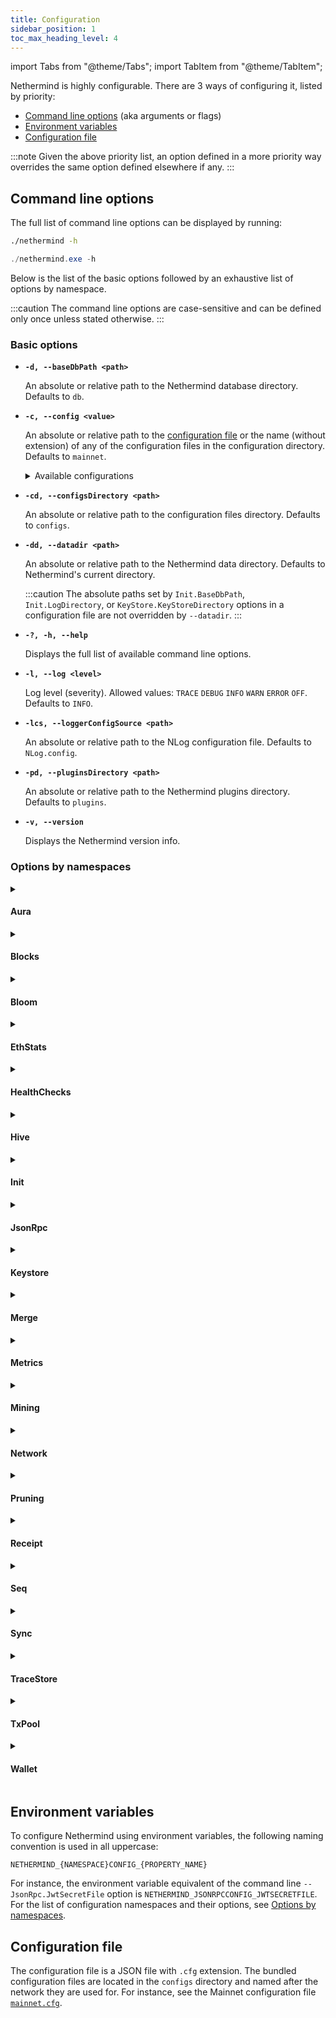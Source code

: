 ```yaml
---
title: Configuration
sidebar_position: 1
toc_max_heading_level: 4
---
```


import Tabs from "@theme/Tabs";
import TabItem from "@theme/TabItem";

Nethermind is highly configurable. There are 3 ways of configuring it, listed by priority:

- [Command line options](#command-line-options) (aka arguments or flags)
- [Environment variables](#environment-variables)
- [Configuration file](#configuration-file)

:::note
Given the above priority list, an option defined in a more priority way overrides the same option defined elsewhere if any.
:::

## Command line options

The full list of command line options can be displayed by running:

<Tabs groupId="os">
<TabItem value="linux-macos" label="Linux / macOS">

```bash
./nethermind -h
```

</TabItem>
<TabItem value="windows" label="Windows">

```powershell
./nethermind.exe -h
```

</TabItem>
</Tabs>

Below is the list of the basic options followed by an exhaustive list of options by namespace.

:::caution
The command line options are case-sensitive and can be defined only once unless stated otherwise.
:::

### Basic options

- **`-d, --baseDbPath <path>`**

  An absolute or relative path to the Nethermind database directory. Defaults to `db`.

- **`-c, --config <value>`**

  An absolute or relative path to the [configuration file](#configuration-file) or the name (without extension) of any of the  configuration files in the configuration directory. Defaults to `mainnet`.

  <details>
  <summary>Available configurations</summary>
  <p>

  Nethermind provides the following pre-built configurations named as the networks they are for. Their respective versions for archive nodes are suffixed `_archive`.

  - `chiado` `chiado_archive`
  - `energyweb` `energyweb_archive`
  - `exosama` `exosama_archive`
  - `goerli` `goerli_archive`
  - `gnosis` `gnosis_archive`
  - `mainnet` `mainnet_archive`
  - `sepolia` `sepolia_archive`
  - `volta` `volta_archive`

  </p>
  </details>

- **`-cd, --configsDirectory <path>`**

  An absolute or relative path to the configuration files directory. Defaults to `configs`.

- **`-dd, --datadir <path>`**

  An absolute or relative path to the Nethermind data directory. Defaults to Nethermind's current directory.

  :::caution
  The absolute paths set by `Init.BaseDbPath`, `Init.LogDirectory`, or `KeyStore.KeyStoreDirectory` options in a configuration file are not overridden by `--datadir`.
  :::

- **`-?, -h, --help`**

  Displays the full list of available command line options.

- **`-l, --log <level>`**

  Log level (severity). Allowed values: `TRACE` `DEBUG` `INFO` `WARN` `ERROR` `OFF`. Defaults to `INFO`.

- **`-lcs, --loggerConfigSource <path>`**

  An absolute or relative path to the NLog configuration file. Defaults to `NLog.config`.

- **`-pd, --pluginsDirectory <path>`**

  An absolute or relative path to the Nethermind plugins directory. Defaults to `plugins`.

- **`-v, --version`**

  Displays the Nethermind version info.

### Options by namespaces

<!--[start autogen]-->

<details>
<summary className="nd-details-heading">

#### Aura

</summary>
<p>

- **`--Aura.AllowAuRaPrivateChains <value>`** `NETHERMIND_AURACONFIG_ALLOWAURAPRIVATECHAINS`

  Whether to allow private Aura-based chains only. Allowed values: `true` `false`. Defaults to `false`.

- **`--Aura.ForceSealing <value>`** `NETHERMIND_AURACONFIG_FORCESEALING`

  Whether to seal empty blocks if mining. Allowed values: `true` `false`. Defaults to `true`.

- **`--Aura.Minimum2MlnGasPerBlockWhenUsingBlockGasLimitContract <value>`** `NETHERMIND_AURACONFIG_MINIMUM2MLNGASPERBLOCKWHENUSINGBLOCKGASLIMITCONTRACT`

  Whether to use 2M gas if the contract returns less than that when using BlockGasLimitContractTransitions. Allowed values: `true` `false`. Defaults to `false`.

- **`--Aura.TxPriorityConfigFilePath <value>`** `NETHERMIND_AURACONFIG_TXPRIORITYCONFIGFILEPATH`

  An absolute or relative path to the transaction priority rules file to use when selecting transactions from the transaction pool.

- **`--Aura.TxPriorityContractAddress <value>`** `NETHERMIND_AURACONFIG_TXPRIORITYCONTRACTADDRESS`

  The address of the transaction priority contract to use when selecting transactions from the transaction pool.

</p>
</details>

<details>
<summary className="nd-details-heading">

#### Blocks

</summary>
<p>

- **`--Blocks.ExtraData <value>`** `NETHERMIND_BLOCKSCONFIG_EXTRADATA`

  Block header extra data up to 32 bytes length. Defaults to `Nethermind`.

- **`--Blocks.MinGasPrice <value>`** `NETHERMIND_BLOCKSCONFIG_MINGASPRICE`

  Minimum gas premium (price if before the London hard-fork) for transactions accepted by the block producer.
  Defaults to `1`.

- **`--Blocks.RandomizedBlocks <value>`** `NETHERMIND_BLOCKSCONFIG_RANDOMIZEDBLOCKS`

  Whether to change the difficulty of the block randomly within the constraints. Used in NethDev only.
  Defaults to `false`.

- **`--Blocks.TargetBlockGasLimit <value>`** `NETHERMIND_BLOCKSCONFIG_TARGETBLOCKGASLIMIT`

  The block gas limit that the block producer should try to reach in the fastest possible way based on the protocol rules. If not specified, then the miner should follow other miners.
  
</p>
</details>

<details>
<summary className="nd-details-heading">

#### Bloom

</summary>
<p>

- **`--Bloom.Index <value>`** `NETHERMIND_BLOOMCONFIG_INDEX`

  Whether to use the Bloom index. The Bloom index speeds up the RPC log searches. Defaults to `true`.

- **`--Bloom.IndexLevelBucketSizes <value>`** `NETHERMIND_BLOOMCONFIG_INDEXLEVELBUCKETSIZES`

  An array of multipliers for index levels. Can be tweaked per chain to boost performance. Defaults to `[4,8,8]`.

- **`--Bloom.Migration <value>`** `NETHERMIND_BLOOMCONFIG_MIGRATION`

  Whether to migrate the previously downloaded blocks to Bloom index.
  Defaults to `false`.

- **`--Bloom.MigrationStatistics <value>`** `NETHERMIND_BLOOMCONFIG_MIGRATIONSTATISTICS`

  Whether the migration statistics should be calculated and output. Defaults to `false`.
  
</p>
</details>

<details>
<summary className="nd-details-heading">

#### EthStats

</summary>
<p>

- **`--EthStats.Contact <value>`** `NETHERMIND_ETHSTATSCONFIG_CONTACT`

  The node owner contact details displayed on Ethstats. Defaults to `hello@nethermind.io`.

- **`--EthStats.Enabled <value>`** `NETHERMIND_ETHSTATSCONFIG_ENABLED`

  Whether to use Ethstats publishing. Allowed values: `true` `false`. Defaults to `false`.

- **`--EthStats.Name <value>`** `NETHERMIND_ETHSTATSCONFIG_NAME`

  The node name displayed on Ethstats. Defaults to `Nethermind`.

- **`--EthStats.Secret <value>`** `NETHERMIND_ETHSTATSCONFIG_SECRET`

  The Ethstats secret. Defaults to `secret`.

- **`--EthStats.Server <value>`** `NETHERMIND_ETHSTATSCONFIG_SERVER`

  The Ethstats server URL. Defaults to `ws://localhost:3000/api`.
  
</p>
</details>

<details>
<summary className="nd-details-heading">

#### HealthChecks

</summary>
<p>

- **`--HealthChecks.Enabled <value>`** `NETHERMIND_HEALTHCHECKSCONFIG_ENABLED`

  Whether to enable the health check. Defaults to `false`.

- **`--HealthChecks.LowStorageCheckAwaitOnStartup <value>`** `NETHERMIND_HEALTHCHECKSCONFIG_LOWSTORAGECHECKAWAITONSTARTUP`

  Whether to check for low disk space on startup and suspend until enough space is available. Defaults to `false`.

- **`--HealthChecks.LowStorageSpaceShutdownThreshold <value>`** `NETHERMIND_HEALTHCHECKSCONFIG_LOWSTORAGESPACESHUTDOWNTHRESHOLD`

  The percentage of available disk space below which Nethermind shuts down. `0` to disable. Defaults to `1`.

- **`--HealthChecks.LowStorageSpaceWarningThreshold <value>`** `NETHERMIND_HEALTHCHECKSCONFIG_LOWSTORAGESPACEWARNINGTHRESHOLD`

  The percentage of available disk space below which a warning is displayed. `0` to disable. Defaults to `5`.

- **`--HealthChecks.MaxIntervalClRequestTime <value>`** `NETHERMIND_HEALTHCHECKSCONFIG_MAXINTERVALCLREQUESTTIME`

  The max request interval, in seconds, in which the consensus client is assumed healthy. Defaults to `300`.

- **`--HealthChecks.MaxIntervalWithoutProcessedBlock <value>`** `NETHERMIND_HEALTHCHECKSCONFIG_MAXINTERVALWITHOUTPROCESSEDBLOCK`

  The max interval, in seconds, in which the block processing is assumed healthy.

- **`--HealthChecks.MaxIntervalWithoutProducedBlock <value>`** `NETHERMIND_HEALTHCHECKSCONFIG_MAXINTERVALWITHOUTPRODUCEDBLOCK`

  The max interval, in seconds, in which the block production is assumed healthy.

- **`--HealthChecks.PollingInterval <value>`** `NETHERMIND_HEALTHCHECKSCONFIG_POLLINGINTERVAL`

  The health check updates polling interval, in seconds. Defaults to `5`.

- **`--HealthChecks.Slug <value>`** `NETHERMIND_HEALTHCHECKSCONFIG_SLUG`

  The URL slug the health checks service is exposed at. Defaults to `/health`.

- **`--HealthChecks.UIEnabled <value>`** `NETHERMIND_HEALTHCHECKSCONFIG_UIENABLED`

  Whether to enable the health checks UI. Defaults to `false`.

- **`--HealthChecks.WebhooksEnabled <value>`** `NETHERMIND_HEALTHCHECKSCONFIG_WEBHOOKSENABLED`

  Whether to enable web hooks. Defaults to `false`.

- **`--HealthChecks.WebhooksPayload <value>`** `NETHERMIND_HEALTHCHECKSCONFIG_WEBHOOKSPAYLOAD`

  An escaped JSON paylod to be sent to the web hook on failure.
  
  Defaults to:

  ```json
  {
    "attachments": [
      {
        "color": "#FFCC00",
        "pretext": "Health Check Status :warning:",
        "fields": [
          {
            "title": "Details",
            "value": "More details available at /healthchecks-ui",
            "short": false
          },
          {
            "title": "Description",
            "value": "[[DESCRIPTIONS]]",
            "short": false
          }
        ]
      }
    ]
  }
  ```

- **`--HealthChecks.WebhooksRestorePayload <value>`** `NETHERMIND_HEALTHCHECKSCONFIG_WEBHOOKSRESTOREPAYLOAD`

  An escaped JSON paylod to be sent to the web hook on recovery.

  Defaults to:

  ```json
  {
    "attachments": [
      {
        "color": "#36a64f",
        "pretext": "Health Check Status :+1:",
        "fields": [
          {
            "title": "Details",
            "value": "More details available at /healthchecks-ui",
            "short": false
          },
          {
            "title": "description",
            "value": "The HealthCheck [[LIVENESS]] is recovered. All is up and running",
            "short": false
          }
        ]
      }
    ]
  }
  ```

- **`--HealthChecks.WebhooksUri <value>`** `NETHERMIND_HEALTHCHECKSCONFIG_WEBHOOKSURI`

  The web hook URL.
  
</p>
</details>

<details>
<summary className="nd-details-heading">

#### Hive

</summary>
<p>

- **`--Hive.BlocksDir <value>`** `NETHERMIND_HIVECONFIG_BLOCKSDIR`

  An absolute or relative path to the directory with additional blocks. Defaults to `/blocks`.

- **`--Hive.BlocksDir <value>`** `NETHERMIND_HIVECONFIG_CHAINFILE`

  An absolute or relative path to the test chain spec file. Defaults to `/chain.rlp`.

- **`--Hive.Enabled <value>`** `NETHERMIND_HIVECONFIG_ENABLED`

  Whether to enable Hive for debugging. Defaults to `false`.

- **`--Hive.GenesisFilePath <value>`** `NETHERMIND_HIVECONFIG_GENESISFILEPATH`

  An absolute or relative path to the genesis block file. Defaults to `/genesis.json`.

- **`--Hive.KeysDir <value>`** `NETHERMIND_HIVECONFIG_KEYSDIR`

  An absolute or relative path to the keystore directory. Defaults to `/keys`.

</p>
</details>

<details>
<summary className="nd-details-heading">

#### Init

</summary>
<p>

 - **`--Init.AutoDump <value>`** `NETHERMIND_INITCONFIG_AUTODUMP`

  Auto-dump on bad blocks for diagnostics. Allowed values: `None` `Receipts` `Parity` `Geth` `All`.
  Defaults to `Receipts`.

- **`--Init.BaseDbPath <value>`** `NETHERMIND_INITCONFIG_BASEDBPATH`

  An absolute or relative path for all Nethermind databases.
  Defaults to `db`.

- **`--Init.ChainSpecPath <value>`** `NETHERMIND_INITCONFIG_CHAINSPECPATH`

  An absolute or relative path to the chain spec file.
  Defaults to `chainspec/foundation.json`.

- **`--Init.DiagnosticMode <value>`** `NETHERMIND_INITCONFIG_DIAGNOSTICMODE`

  Diagnostic mode. Defaults to `None`.

  Allowed values:

    - `None`
    - `MemDb`: Use an in-memory database
    - `ReadOnlyDb`: Use a read-only database
    - `RpcDb`: Use a remote database
    - `VerifyRewards`: Scan rewards for blocks and genesis
    - `VerifySupply`: Scan and sum supply for all accounts
    - `VerifyTrie`: Verify whether the full state is stored

- **`--Init.DiscoveryEnabled <value>`** `NETHERMIND_INITCONFIG_DISCOVERYENABLED`

  If `false`, Nethermind doesn't look for other nodes beyond the bootnodes specified.
  Defaults to `true`.

- **`--Init.EnableUnsecuredDevWallet <value>`** `NETHERMIND_INITCONFIG_ENABLEUNSECUREDDEVWALLET`

  If `true`, enables the in-app wallet/keystore. Defaults to `false`.

- **`--Init.GenesisHash <value>`** `NETHERMIND_INITCONFIG_GENESISHASH`

  The hash of the genesis block. If not specified, the genesis block validity is not checked which is useful in the case of ad hoc test/private networks.

- **`--Init.HiveChainSpecPath <value>`** `NETHERMIND_INITCONFIG_HIVECHAINSPECPATH`

  An absolute or relative path to the chain spec file for Hive tests.
  Defaults to `chainspec/test.json`.

- **`--Init.IsMining <value>`** `NETHERMIND_INITCONFIG_ISMINING`

  If `true`, Nethermind seals/mines new blocks. Defaults to `false`.

- **`--Init.KeepDevWalletInMemory <value>`** `NETHERMIND_INITCONFIG_KEEPDEVWALLETINMEMORY`

  If `true`, any account created is valid for the current session only and deleted on Nethermind shutdown.
  Defaults to `false`.

- **`--Init.KzgSetupPath <value>`** `NETHERMIND_INITCONFIG_KZGSETUPPATH`

  An absolute or relative path to KZG trusted setup file.

- **`--Init.LogDirectory <value>`** `NETHERMIND_INITCONFIG_LOGDIRECTORY`

  An absolute or relative path to Nethermind logs directory. Defaults to `logs`.

- **`--Init.LogFileName <value>`** `NETHERMIND_INITCONFIG_LOGFILENAME`

  Name of the log file. Defaults to `log.txt`.

- **`--Init.LogRules <value>`** `NETHERMIND_INITCONFIG_LOGRULES`

  The logs format as `LogPath:LogLevel;*`.

- **`--Init.MemoryHint <value>`** `NETHERMIND_INITCONFIG_MEMORYHINT`

  A hint on the max memory limit, in bytes, to configure the database and networking memory allocations.

- **`--Init.PeerManagerEnabled <value>`** `NETHERMIND_INITCONFIG_PEERMANAGERENABLED`

  If `false`, Nethermind doesn't download/process new blocks. Defaults to `true`.

- **`--Init.RpcDbUrl <value>`** `NETHERMIND_INITCONFIG_RPCDBURL`

  The URL of the remote node used as a database source when `--Init.DiagnosticMode` is set to `RpcDb`.

- **`--Init.StaticNodesPath <value>`** `NETHERMIND_INITCONFIG_STATICNODESPATH`

  An absolute or relative path to the static nodes file. Defaults to `Data/static-nodes.json`.

- **`--Init.WebSocketsEnabled <value>`** `NETHERMIND_INITCONFIG_WEBSOCKETSENABLED`

  Whether to enable WebSocket service for the defaut JSON-RPC port on startup. Defaults to `true`.

</p>
</details>

<details>
<summary className="nd-details-heading">

#### JsonRpc

</summary>
<p>

- **`--JsonRpc.AdditionalRpcUrls <value>`** `NETHERMIND_JSONRPCCONFIG_ADDITIONALRPCURLS`

  An array of additional RPC URLs to listen at with protocol and JSON-RPC module list.
  For instance, `[http://localhost:8546|http;ws|eth;web3]`.

- **`--JsonRpc.BufferResponses <value>`** `NETHERMIND_JSONRPCCONFIG_BUFFERRESPONSES`

  Buffer responses before sending them. This allows using of `Content-Length` instead of `Transfer-Encoding: chunked`. Note that it may degrade performance on large responses. The max buffered response length is 2GB. Chunked responses can be larger.
  Defaults to `false`.

- **`--JsonRpc.CallsFilterFilePath <value>`** `NETHERMIND_JSONRPCCONFIG_CALLSFILTERFILEPATH`

  An absolute or relative path to the file with the list of new-line-separated JSON-RPC calls. If specified, only the calls from the file are allowed.

- **`--JsonRpc.Enabled <value>`** `NETHERMIND_JSONRPCCONFIG_ENABLED`

  Whether to enable the JSON-RPC service. Defaults to `false`.

- **`--JsonRpc.EnabledModules <value>`** `NETHERMIND_JSONRPCCONFIG_ENABLEDMODULES`

  An array of JSON-RPC modules to enable. For instance, `[engine,eth]`.

  Built-in modules:

  - `admin`
  - `client`
  - `debug`
  - `engine`
  - `eth` default
  - `evm`
  - `health` default
  - `net` default
  - `parity` default
  - `personal` default
  - `proof` default
  - `rpc` default
  - `subscribe` default
  - `trace` default
  - `txpool` default
  - `web3` default

- **`--JsonRpc.EngineHost <value>`** `NETHERMIND_JSONRPCCONFIG_ENGINEHOST`

  The Engine API host. Defaults to `127.0.0.1`.

- **`--JsonRpc.EnginePort <value>`** `NETHERMIND_JSONRPCCONFIG_ENGINEPORT`

  The Engine API port.

- **`--JsonRpc.EthModuleConcurrentInstances <value>`** `NETHERMIND_JSONRPCCONFIG_ETHMODULECONCURRENTINSTANCES`

  The number of concurrent instances for non-sharable calls:
  - `eth_call`
  - `eth_estimateGas`
  - `eth_getLogs`
  - `eth_newBlockFilter`
  - `eth_newFilter`
  - `eth_newPendingTransactionFilter`
  - `eth_uninstallFilter`
  
  This limits the load on the CPU and IO to reasonable levels. If the limit is exceeded, HTTP 503 is returned along with JSON-RPC error. Defaults to the number of logical processors.

- **`--JsonRpc.GasCap <value>`** `NETHERMIND_JSONRPCCONFIG_GASCAP`

  The gas limit for `eth_call` and `eth_estimateGas`. Defaults to `100000000`.

- **`--JsonRpc.Host <value>`** `NETHERMIND_JSONRPCCONFIG_HOST`

  The JSON-RPC service host. Defaults to `127.0.0.1`.

- **`--JsonRpc.IpcUnixDomainSocketPath <value>`** `NETHERMIND_JSONRPCCONFIG_IPCUNIXDOMAINSOCKETPATH`

  The path to connect a UNIX domain socket over.

- **`--JsonRpc.JwtSecretFile <value>`** `NETHERMIND_JSONRPCCONFIG_JWTSECRETFILE`

  An absolute or relative path to the JWT secret file required for authentication. Defaults to `keystore/jwt-secret`.

- **`--JsonRpc.MaxBatchResponseBodySize <value>`** `NETHERMIND_JSONRPCCONFIG_MAXBATCHRESPONSEBODYSIZE`

  The max batch size limit for batched JSON-RPC calls. Defaults to `1024`.

- **`--JsonRpc.MaxLoggedRequestParametersCharacters <value>`** `NETHERMIND_JSONRPCCONFIG_MAXLOGGEDREQUESTPARAMETERSCHARACTERS`

  The max number of characters of a JSON-RPC request parameter printing to the log.

- **`--JsonRpc.MaxRequestBodySize <value>`** `NETHERMIND_JSONRPCCONFIG_MAXREQUESTBODYSIZE`

  The max length of HTTP request body, in bytes. Defaults to `30000000`.

- **`--JsonRpc.MethodsLoggingFiltering <value>`** `NETHERMIND_JSONRPCCONFIG_METHODSLOGGINGFILTERING`

  An array of the method names not to log. Defaults to:
  
  - `engine_newPayloadV1`
  - `engine_newPayloadV2`
  - `engine_newPayloadV3`
  - `engine_forkchoiceUpdatedV1`
  - `engine_forkchoiceUpdatedV2`

- **`--JsonRpc.Port <value>`** `NETHERMIND_JSONRPCCONFIG_PORT`

  The JSON-RPC service HTTP port. Defaults to `8545`.

- **`--JsonRpc.ReportIntervalSeconds <value>`** `NETHERMIND_JSONRPCCONFIG_REPORTINTERVALSECONDS`

  The interval, in seconds, between the JSON-RPC stats report log. Defaults to `300`.

- **`--JsonRpc.RpcRecorderBaseFilePath <value>`** `NETHERMIND_JSONRPCCONFIG_RPCRECORDERBASEFILEPATH`

  An absolute or relative path to the base file for diagnostic recording. Defaults to `logs/rpc.{counter}.txt`.

- **`--JsonRpc.RpcRecorderState <value>`** `NETHERMIND_JSONRPCCONFIG_RPCRECORDERSTATE`

  The diagnostic recording mode. Allowed values: `None` `Request` `Response` `All`. Defaults to `None`.

- **`--JsonRpc.Timeout <value>`** `NETHERMIND_JSONRPCCONFIG_TIMEOUT`

  The request timeout, in milliseconds. Defaults to `20000`.

- **`--JsonRpc.WebSocketsPort <value>`** `NETHERMIND_JSONRPCCONFIG_WEBSOCKETSPORT`

  The JSON-RPC service WebSockets port. Defaults to `8545`.

</p>
</details>

<details>
<summary className="nd-details-heading">

#### Keystore

</summary>
<p>

- **`--Keystore.BlockAuthorAccount <value>`** `NETHERMIND_KEYSTORECONFIG_BLOCKAUTHORACCOUNT`

  An account to use as the block author (coinbase).

- **`--Keystore.Cipher <value>`** `NETHERMIND_KEYSTORECONFIG_CIPHER`

  See [Web3 secret storage definition][web3-secret-storage]. Defaults to `aes-128-ctr`.

- **`--Keystore.EnodeAccount <value>`** `NETHERMIND_KEYSTORECONFIG_ENODEACCOUNT`

  An account to use for networking (enode). If neither this nor the `--Keystore.EnodeKeyFile` option is specified, the key is autogenerated in `node.key.plain` file.

- **`--Keystore.EnodeKeyFile <value>`** `NETHERMIND_KEYSTORECONFIG_ENODEKEYFILE`

  A path to the key file to use by for networking (enode). If neither this nor the `--Keystore.EnodeAccount` is specified, the key is autogenerated in `node.key.plain` file.

- **`--Keystore.IVSize <value>`** `NETHERMIND_KEYSTORECONFIG_IVSIZE`

  See [Web3 secret storage definition][web3-secret-storage]. Defaults to `16`.

- **`--Keystore.Kdf <value>`** `NETHERMIND_KEYSTORECONFIG_KDF`

  See [Web3 secret storage definition][web3-secret-storage]. Defaults to `scrypt`.

- **`--Keystore.KdfparamsDklen <value>`** `NETHERMIND_KEYSTORECONFIG_KDFPARAMSDKLEN`

  See [Web3 secret storage definition][web3-secret-storage]. Defaults to `32`.

- **`--Keystore.KdfparamsN <value>`** `NETHERMIND_KEYSTORECONFIG_KDFPARAMSN`

  See [Web3 secret storage definition][web3-secret-storage]. Defaults to `262144`.

- **`--Keystore.KdfparamsP <value>`** `NETHERMIND_KEYSTORECONFIG_KDFPARAMSP`

  See [Web3 secret storage definition][web3-secret-storage]. Defaults to `1`.

- **`--Keystore.KdfparamsR <value>`** `NETHERMIND_KEYSTORECONFIG_KDFPARAMSR`

  See [Web3 secret storage definition][web3-secret-storage]. Defaults to `8`.

- **`--Keystore.KdfparamsSaltLen <value>`** `NETHERMIND_KEYSTORECONFIG_KDFPARAMSSALTLEN`

  See [Web3 secret storage definition][web3-secret-storage]. Defaults to `32`.

- **`--Keystore.KeyStoreDirectory <value>`** `NETHERMIND_KEYSTORECONFIG_KEYSTOREDIRECTORY`

  A path to the keystore directory. Defaults to `keystore`.

- **`--Keystore.KeyStoreEncoding <value>`** `NETHERMIND_KEYSTORECONFIG_KEYSTOREENCODING`

  See [Web3 secret storage definition][web3-secret-storage]. Defaults to `UTF-8`.

- **`--Keystore.PasswordFiles <value>`** `NETHERMIND_KEYSTORECONFIG_PASSWORDFILES`

  An array of password files paths used to unlock the accounts set with `--Keystore.UnlockAccounts`.

- **`--Keystore.Passwords <value>`** `NETHERMIND_KEYSTORECONFIG_PASSWORDS`

  An array of passwords used to unlock the accounts set with `--Keystore.UnlockAccounts`.

- **`--Keystore.SymmetricEncrypterBlockSize <value>`** `NETHERMIND_KEYSTORECONFIG_SYMMETRICENCRYPTERBLOCKSIZE`

  See [Web3 secret storage definition][web3-secret-storage]. Defaults to `128`.

- **`--Keystore.SymmetricEncrypterKeySize <value>`** `NETHERMIND_KEYSTORECONFIG_SYMMETRICENCRYPTERKEYSIZE`

  See [Web3 secret storage definition][web3-secret-storage]. Defaults to `128`.

- **`--Keystore.TestNodeKey <value>`** `NETHERMIND_KEYSTORECONFIG_TESTNODEKEY`

  A plaintext private key to use for testing purposes.

- **`--Keystore.UnlockAccounts <value>`** `NETHERMIND_KEYSTORECONFIG_UNLOCKACCOUNTS`

  An array of accounts to unlock on startup using passwords either in `--Keystore.PasswordFiles` and `--Keystore.Passwords`.

</p>
</details>

<details>
<summary className="nd-details-heading">

#### Merge

</summary>
<p>

- **`--Merge.BuilderRelayUrl <value>`** `NETHERMIND_MERGECONFIG_BUILDERRELAYURL`

  The URL of a builder relay. If specified, blocks are sent to the relay.

- **`--Merge.CollectionsPerDecommit <value>`** `NETHERMIND_MERGECONFIG_COLLECTIONSPERDECOMMIT`

  Request the garbage collector (GC) to release process memory back to the OS.
  Allowed values: `-1` to disable, `0` to release every time, and any positive meaning realising memory after that many Engine API calls. Defaults to `75`.

- **`--Merge.CompactMemory <value>`** `NETHERMIND_MERGECONFIG_COMPACTMEMORY`

  Reduce the process memory usage. Allowed values: `No` `Yes` `Full` (compacts LOH when `--Merge.SweepMemory Gen2`). Defaults to `Yes`.

- **`--Merge.Enabled <value>`** `NETHERMIND_MERGECONFIG_ENABLED`

  Whether to enable the Merge hard-fork. Defaults to `true`.

- **`--Merge.FinalTotalDifficulty <value>`** `NETHERMIND_MERGECONFIG_FINALTOTALDIFFICULTY`

  The total difficulty of the last PoW block. Must be greater than or equal to the terminal total difficulty (TTD).

- **`--Merge.PrioritizeBlockLatency <value>`** `NETHERMIND_MERGECONFIG_PRIORITIZEBLOCKLATENCY`

  Reduce block latency by disabling garbage collection during Engine API calls. Defaults to `true`.

- **`--Merge.SweepMemory <value>`** `NETHERMIND_MERGECONFIG_SWEEPMEMORY`

  Reduce memory usage by forcing garbage collection (GC) between Engine API calls. Allowed values: `NoGc` `Gen0` `Gen1` `Gen2`.
  Defaults to `Gen1`.

- **`--Merge.TerminalBlockHash <value>`** `NETHERMIND_MERGECONFIG_TERMINALBLOCKHASH`

  The terminal PoW block hash used for transition.

- **`--Merge.TerminalBlockNumber <value>`** `NETHERMIND_MERGECONFIG_TERMINALBLOCKNUMBER`

  The terminal PoW block number used for transition.

- **`--Merge.TerminalTotalDifficulty <value>`** `NETHERMIND_MERGECONFIG_TERMINALTOTALDIFFICULTY`

  The terminal total difficulty (TTD) used for transition.

</p>
</details>

<details>
<summary className="nd-details-heading">

#### Metrics

</summary>
<p>

- **`--Metrics.CountersEnabled <value>`** `NETHERMIND_METRICSCONFIG_COUNTERSENABLED`

  Whether to publish metrics using .NET diagnostics that can be collected with dotnet-counters. Allowed values: `true` `false`. Defaults to `false`.

- **`--Metrics.Enabled <value>`** `NETHERMIND_METRICSCONFIG_ENABLED`

  Whether to publish various metrics to Prometheus Pushgateway at a given interval. Allowed values: `true` `false`. Defaults to `false`.

- **`--Metrics.EnableDbSizeMetrics <value>`** `NETHERMIND_METRICSCONFIG_ENABLEDBSIZEMETRICS`

  Whether to publish database size metrics. Allowed values: `true` `false`. Defaults to `true`.

- **`--Metrics.ExposePort <value>`** `NETHERMIND_METRICSCONFIG_EXPOSEPORT`

  The port to expose Prometheus metrics at.

- **`--Metrics.IntervalSeconds <value>`** `NETHERMIND_METRICSCONFIG_INTERVALSECONDS`

  The frequency of pushing metrics to Prometheus, in seconds. Defaults to `5`.

- **`--Metrics.NodeName <value>`** `NETHERMIND_METRICSCONFIG_NODENAME`

  The name to display on the Grafana dashboard. Defaults to `Nethermind`.

- **`--Metrics.PushGatewayUrl <value>`** `NETHERMIND_METRICSCONFIG_PUSHGATEWAYURL`

  The Prometheus Pushgateway instance URL.

</p>
</details>

<details>
<summary className="nd-details-heading">

#### Mining

</summary>
<p>

- **`--Mining.Enabled <value>`** `NETHERMIND_MININGCONFIG_ENABLED`

  Whether to produce blocks. Defaults to `false`.

</p>
</details>

<details>
<summary className="nd-details-heading">

#### Network

</summary>
<p>

- **`--Network.Bootnodes <value>`** `NETHERMIND_NETWORKCONFIG_BOOTNODES`

  Bootnodes.

- **`--Network.DiagTracerEnabled <value>`** `NETHERMIND_NETWORKCONFIG_DIAGTRACERENABLED`

  Whether to enable a verbose diagnostic tracing. Allowed values: `true` `false`. Defaults to `false`.
  
- **`--Network.DiscoveryDns <value>`** `NETHERMIND_NETWORKCONFIG_DISCOVERYDNS`

  Use tree is available through a DNS name. For the default of `{chainName}.ethdisco.net`, leave unspecified.
  
- **`--Network.EnableUPnP <value>`** `NETHERMIND_NETWORKCONFIG_ENABLEUPNP`

  Whether to enable automatic port forwarding via UPnP. Defaults to `false`.
  
- **`--Network.ExternalIp <value>`** `NETHERMIND_NETWORKCONFIG_LOCALIP`

  The external IP. Use only when the external IP cannot be resolved automatically.
  
- **`--Network.LocalIp <value>`** `NETHERMIND_NETWORKCONFIG_LOCALIP`

  The local IP. Use only when the local IP cannot be resolved automatically.
  
- **`--Network.MaxActivePeers <value>`** `NETHERMIND_NETWORKCONFIG_MAXACTIVEPEERS`

  The max allowed number of connected peers. Defaults to `50`.
  
- **`--Network.MaxNettyArenaCount <value>`** `NETHERMIND_NETWORKCONFIG_MAXNETTYARENACOUNT`

  The maximum DotNetty arena count. Increasing this on a high-core CPU without increasing the memory budget may reduce chunk size so much that it causes a huge memory allocation. Defaults to `8`.
  
- **`--Network.NettyArenaOrder <value>`** `NETHERMIND_NETWORKCONFIG_NETTYARENAORDER`

  The size of the DotNetty arena order. `-1` to depend on the memory hint. Defaults to `-1`.
  
- **`--Network.OnlyStaticPeers <value>`** `NETHERMIND_NETWORKCONFIG_ONLYSTATICPEERS`

  Whether to use static peers only. Defaults to `false`.
  
- **`--Network.P2PPort <value>`** `NETHERMIND_NETWORKCONFIG_P2PPORT`

  The TCP port for incoming P2P connections. Defaults to `30303`.
  
- **`--Network.PriorityPeersMaxCount <value>`** `NETHERMIND_NETWORKCONFIG_PRIORITYPEERSMAXCOUNT`

  The max number of priority peers. Can be overridden by a plugin. Defaults to `0`.
  
- **`--Network.StaticPeers <value>`** `NETHERMIND_NETWORKCONFIG_STATICPEERS`

  A list of peers to keep connection for. Static peers are affected by `--Network.MaxActivePeers`.
  
</p>
</details>

<details>
<summary className="nd-details-heading">

#### Pruning

</summary>
<p>

- **`--Pruning.AvailableSpaceCheckEnabled <value>`** `NETHERMIND_PRUNINGCONFIG_AVAILABLESPACECHECKENABLED`

  Whether to enables available disk space check. Allowed values: `true` `false`. Defaults to `true`.

- **`--Pruning.CacheMb <value>`** `NETHERMIND_PRUNINGCONFIG_CACHEMB`

  The in-memory cache size, in MB. The bigger the cache size, the bigger the disk space savings. Defaults to `1024`.

- **`--Pruning.FullPruningCompletionBehavior <value>`** `NETHERMIND_PRUNINGCONFIG_FULLPRUNINGCOMPLETIONBEHAVIOR`

  The behavior after pruning completion. Defaults to `None`.

  Allowed values:

  - `None`: Do nothing.
  - `ShutdownOnSuccess`: Shut Nethermind down if pruning has succeeded but leave it running if failed.
  - `AlwaysShutdown`: Shut Nethermind down when pruning completes, regardless of its status.

- **`--Pruning.FullPruningDisableLowPriorityWrites <value>`** `NETHERMIND_PRUNINGCONFIG_FULLPRUNINGDISABLELOWPRIORITYWRITES`

  Whether to disable low-priority for pruning writes. Full pruning uses low-priority write operations to prevent blocking block processing. If block processing is not high-priority, set this option to `true` for faster pruning. Allowed values: `true` `false`. Defaults to `false`.

- **`--Pruning.FullPruningMaxDegreeOfParallelism <value>`** `NETHERMIND_PRUNINGCONFIG_FULLPRUNINGMAXDEGREEOFPARALLELISM`

  The max number of parallel tasks that can be used by full pruning. Defaults to `0`.

  Allowed values:
  
  - `-1` to use the number of logical processors
  - `0` to use 25% of logical processors
  - `1` to run on single thread.
  
  The recommended value depends on the type of the node. If the node needs to be responsive (serves for RPC or validator), then the recommended value is `0` or `-1`. If the node doesn't have many other responsibilities but needs to be able to follow the chain reliably without any delays and produce live logs, the `0` or `1` is recommended. If the node doesn't have to be responsive, has very fast I/O (like NVMe) and the shortest pruning time is to be achieved, then `-1` is recommended.

- **`--Pruning.FullPruningMemoryBudgetMb <value>`** `NETHERMIND_PRUNINGCONFIG_FULLPRUNINGMEMORYBUDGETMB`

  The memory budget, in MB, used for the trie visit. Increasing this value significantly reduces the IOPS requirement at the expense of memory usage. `0` to disable. Defaults to `4000`.

- **`--Pruning.FullPruningMinimumDelayHours <value>`** `NETHERMIND_PRUNINGCONFIG_FULLPRUNINGMINIMUMDELAYHOURS`

  The minimum delay, in hours, between full pruning operations not to exhaust disk writes. Defaults to `240`.

- **`--Pruning.FullPruningThresholdMb <value>`** `NETHERMIND_PRUNINGCONFIG_FULLPRUNINGTHRESHOLDMB`

  The threshold, in MB, to trigger full pruning. Depends on `--Pruning.Mode` and `--Pruning.FullPruningTrigger`. Defaults to `256000`.

- **`--Pruning.FullPruningTrigger <value>`** `NETHERMIND_PRUNINGCONFIG_FULLPRUNINGTRIGGER`

  The full pruning trigger. Defaults to `Manual`.

  Allowed values:

  - `Manual`: Triggered manually.
  - `StateDbSize`: Trigger when the state DB size is above the threshold.
  - `VolumeFreeSpace`: Trigger when the free disk space where the state DB is stored is below the threshold.

- **`--Pruning.Mode <value>`** `NETHERMIND_PRUNINGCONFIG_MODE`

  The pruning mode. Defaults to `Hybrid`.

  Allowed values:

  - `None`: No pruning (full archive)
  - `Memory`: In-memory pruning
  - `Full`: Full pruning
  - `Hybrid`: Combined in-memory and full pruning

- **`--Pruning.PersistenceInterval <value>`** `NETHERMIND_PRUNINGCONFIG_PERSISTENCEINTERVAL`

  The block persistence frequency. If set to `N`, it caches after each `Nth` block even if not required by cache memory usage. Defaults to `8192`.

</p>
</details>

<details>
<summary className="nd-details-heading">

#### Receipt

</summary>
<p>

- **`--Receipt.CompactReceiptStore <value>`** `NETHERMIND_RECEIPTCONFIG_COMPACTRECEIPTSTORE`

  Whether to compact receipts database size at the expense of RPC performance. Allowed values: `true` `false`. Defaults to `true`.

- **`--Receipt.CompactTxIndex <value>`** `NETHERMIND_RECEIPTCONFIG_COMPACTTXINDEX`

  Whether to compact receipts transaction index database size at the expense of RPC performance. Allowed values: `true` `false`. Defaults to `true`.

- **`--Receipt.ReceiptsMigration <value>`** `NETHERMIND_RECEIPTCONFIG_RECEIPTSMIGRATION`

  Whether to migrate the receipts database to the new schema. Allowed values: `true` `false`. Defaults to `false`.

- **`--Receipt.StoreReceipts <value>`** `NETHERMIND_RECEIPTCONFIG_STORERECEIPTS`

  Whether to store receipts after a new block is processed. This setting is independent from downloading receipts in fast sync mode. Allowed values: `true` `false`. Defaults to `true`.

- **`--Receipt.TxLookupLimit <value>`** `NETHERMIND_RECEIPTCONFIG_TXLOOKUPLIMIT`

  The number of recent blocks to maintain transaction index for. `0` to never remove indices, `-1` to never index. Defaults to `2350000`.

</p>
</details>

<details>
<summary className="nd-details-heading">

#### Seq

</summary>
<p>

- **`--Seq.ApiKey <value>`** `NETHERMIND_SEQCONFIG_APIKEY`

  The Seq API key.

- **`--Seq.MinLevel <value>`** `NETHERMIND_SEQCONFIG_MINLEVEL`

  The min log level to sent to Seq. Defauls to `Off`.

- **`--Seq.ServerUrl <value>`** `NETHERMIND_SEQCONFIG_SERVERURL`

  The Seq instance URL.


</p>
</details>

<details>
<summary className="nd-details-heading">

#### Sync

</summary>
<p>

- **`--Sync.AncientBodiesBarrier <value>`** `NETHERMIND_SYNCCONFIG_ANCIENTBODIESBARRIER`

  The earliest body downloaded with fast sync when `--Sync.DownloadBodiesInFastSync true`. The actual value is determined from `max(1, min(PivotNumber, AncientBodiesBarrier))`.

- **`--Sync.AncientReceiptsBarrier <value>`** `NETHERMIND_SYNCCONFIG_ANCIENTRECEIPTSBARRIER`

  The earliest receipt downloaded with fast sync when `--Sync.DownloadReceiptsInFastSync true`. The actual value is determined from `max(1, min(PivotNumber, max(AncientBodiesBarrier, AncientReceiptsBarrier)))`.

- **`--Sync.BlocksDbTuneDbMode <value>`** `NETHERMIND_SYNCCONFIG_BLOCKSDBTUNEDBMODE`

  Configure the blocks database for write optimizations during sync. Defaults to `EnableBlobFiles`.

  Allowed values:

  - `Default`
  - `WriteBias`
  - `HeavyWrite`
  - `AggressiveHeavyWrite`
  - `DisableCompaction`
  - `EnableBlobFiles`

- **`--Sync.DownloadBodiesInFastSync <value>`** `NETHERMIND_SYNCCONFIG_DOWNLOADBODIESINFASTSYNC`

  Whether to download the block bodies in the Fast sync mode. Allowed values: `true` `false`. Defaults to `true`.

- **`--Sync.DownloadBodiesInFastSync <value>`** `NETHERMIND_SYNCCONFIG_DOWNLOADBODIESINFASTSYNC`

  Whether to download the block bodies in the Fast sync mode. Allowed values: `true` `false`. Defaults to `true`.

- **`--Sync.DownloadHeadersInFastSync <value>`** `NETHERMIND_SYNCCONFIG_DOWNLOADHEADERSINFASTSYNC`

  Whether to download the old block headers in the Fast sync mode. If `false`, Nethermind downloads only recent blocks headers. Allowed values: `true` `false`. Defaults to `true`.

- **`--Sync.DownloadReceiptsInFastSync <value>`** `NETHERMIND_SYNCCONFIG_DOWNLOADRECEIPTSINFASTSYNC`

  Whether to download receipts in the Fast sync mode. This slows down the process by a few hours but allows to interact with dApps that perform extensive historical logs searches. Allowed values: `true` `false`. Defaults to `true`.

- **`--Sync.FastBlocks <value>`** `NETHERMIND_SYNCCONFIG_FASTBLOCKS`

  Whether to first download blocks from the provided pivot number downwards in the Fast sync mode. This allows for parallelization of requests with many sync peers and with no need to worry about syncing a valid branch (syncing downwards to 0). You need to provide the pivot block number, hash, and total difficulty from a trusted source (e.g., Etherscan) and confirm with other sources if you want to change it. Allowed values: `true` `false`. Defaults to `false`.

- **`--Sync.FastSync <value>`** `NETHERMIND_SYNCCONFIG_FASTSYNC`

  Whether to use the Fast sync mode (the eth/63 synchronization algorithm). Allowed values: `true` `false`. Defaults to `false`.

- **`--Sync.FastSyncCatchUpHeightDelta <value>`** `NETHERMIND_SYNCCONFIG_FASTSYNCCATCHUPHEIGHTDELTA`

  In Fast sync mode, the min height threshold limit up to which the Full sync, if already on, stays on when the chain is behind the network head. If the limit is exceeded, it switches back to Fast sync. For regular usage scenarios, setting this value lower than 32 is not recommended as this can cause issues with chain reorgs. Note that the last 2 blocks are always processed in Full sync, so setting it lower than 2 has no effect. Defaults to `8192`.

- **`--Sync.FixReceipts <value>`** `NETHERMIND_SYNCCONFIG_FIXRECEIPTS`

  Whether to enable receipts validation that checks for receipts that might be missing because of a bug. If needed, receipts are downloaded from the network. If `true`, the pivot number must be same one used originally as it's used as a cut-off point. Allowed values: `true` `false`. Defaults to `false`.

- **`--Sync.FixTotalDifficulty <value>`** `NETHERMIND_SYNCCONFIG_FIXTOTALDIFFICULTY`

  Whether to recalculate the total difficulty from `--Sync.FixTotalDifficultyStartingBlock` to `--Sync.FixTotalDifficultyLastBlock`. Allowed values: `true` `false`. Defaults to `false`.

- **`--Sync.FixTotalDifficultyLastBlock <value>`** `NETHERMIND_SYNCCONFIG_FIXTOTALDIFFICULTYLASTBLOCK`

  The last block to recalculate the total difficulty for. If not specified, the best known block is used.

- **`--Sync.FixTotalDifficultyStartingBlock <value>`** `NETHERMIND_SYNCCONFIG_FIXTOTALDIFFICULTYSTARTINGBLOCK`

  The first block to recalculate the total difficulty for.

- **`--Sync.MaxAttemptsToUpdatePivot <value>`** `NETHERMIND_SYNCCONFIG_MAXATTEMPTSTOUPDATEPIVOT`

  The max number of attempts to update the pivot block based on the FCU message from the consensus client. Defaults to `900`.

- **`--Sync.MaxProcessingThreads <value>`** `NETHERMIND_SYNCCONFIG_MAXPROCESSINGTHREADS`

  The max number of threads used for syncing. `0` to use the number of logical processors. Defaults to `0`.

- **`--Sync.NetworkingEnabled <value>`** `NETHERMIND_SYNCCONFIG_NETWORKINGENABLED`

  Whether to connect to peers and sync. Allowed values: `true` `false`. Defaults to `true`.

- **`--Sync.NonValidatorNode <value>`** `NETHERMIND_SYNCCONFIG_NONVALIDATORNODE`

  Whether to operate as a non-validator. If `true`, the `--Sync.DownloadReceiptsInFastSync` and `--Sync.DownloadBodiesInFastSync` can be set to `false`. Allowed values: `true` `false`. Defaults to `false`.

- **`--Sync.PivotHash <value>`** `NETHERMIND_SYNCCONFIG_PIVOTHASH`

  The hash of the pivot block for the Fast sync mode.

- **`--Sync.PivotNumber <value>`** `NETHERMIND_SYNCCONFIG_PIVOTNUMBER`

  The number of the pivot block for the Fast sync mode. Defaults to `0`.

- **`--Sync.PivotTotalDifficulty <value>`** `NETHERMIND_SYNCCONFIG_PIVOTTOTALDIFFICULTY`

  The total difficulty of the pivot block for the Fast sync mode.

- **`--Sync.SnapSync <value>`** `NETHERMIND_SYNCCONFIG_SNAPSYNC`

  Whether to use the Snap sync mode. Allowed values: `true` `false`. Defaults to `false`.

- **`--Sync.SnapSyncAccountRangePartitionCount <value>`** `NETHERMIND_SYNCCONFIG_SNAPSYNCACCOUNTRANGEPARTITIONCOUNT`

  The number of account range partitions to create. Increases the Snap sync request concurrency. Allowed values are between between 1 and 256. Defauls to `8`.

- **`--Sync.StrictMode <value>`** `NETHERMIND_SYNCCONFIG_STRICTMODE`

  Whether to disable some optimizations and do a more extensive sync. Useful when sync state is corrupted. Allowed values: `true` `false`. Defaults to `false`.

- **`--Sync.SynchronizationEnabled <value>`** `NETHERMIND_SYNCCONFIG_SYNCHRONIZATIONENABLED`

  Whether to download and process new blocks. Allowed values: `true` `false`. Defaults to `true`.

- **`--Sync.TuneDbMode <value>`** `NETHERMIND_SYNCCONFIG_TUNEDBMODE`

  Configure the database for write optimizations during sync. Significantly reduces the total number of writes and sync time if you are not network limited. Allowed values: `true` `false`. Defaults to `Default`.

  Allowed values:

  - `Default`
  - `WriteBias`
  - `HeavyWrite`
  - `AggressiveHeavyWrite`
  - `DisableCompaction`
  - `EnableBlobFiles`

- **`--Sync.UseGethLimitsInFastBlocks <value>`** `NETHERMIND_SYNCCONFIG_USEGETHLIMITSINFASTBLOCKS`

  Whether to make smaller requests, in Fast Blocks mode, to avoid Geth from disconnecting. On the Geth-heavy networks (e.g., Mainnet), it's  a desired behavior while on Nethermind- or OpenEthereum-heavy networks (Goerli, Aura), it slows down the sync by a factor of ~4. Allowed values: `true` `false`. Defaults to `true`.

- **`--Sync.WitnessProtocolEnabled <value>`** `NETHERMIND_SYNCCONFIG_WITNESSPROTOCOLENABLED`

  Whether to enable the Witness protocol. Allowed values: `true` `false`. Defaults to `false`.

</p>
</details>

<details>
<summary className="nd-details-heading">

#### TraceStore

</summary>
<p>

- **`--TraceStore.BlocksToKeep <value>`** `NETHERMIND_TRACESTORECONFIG_BLOCKSTOKEEP`

  The number of blocks to keep in the trace storage, counting from the head. If `0`, all traces of the processed blocks are kept. Defaults to `10000`.

- **`--TraceStore.DeserializationParallelization <value>`** `NETHERMIND_TRACESTORECONFIG_DESERIALIZATIONPARALLELIZATION`

  The maximum parallelization for the `trace_filter` request deserialization. `0` to use the number of logical processors. In the case of resource shortage, try a lower value. Defaults to `0`.

- **`--TraceStore.Enabled <value>`** `NETHERMIND_TRACESTORECONFIG_ENABLED`

  Whether to enable the TraceStore. If enabled, traces come from the database if possible. Allowed values: `true` `false`. Defaults to `false`.

- **`--TraceStore.TraceTypes <value>`** `NETHERMIND_TRACESTORECONFIG_TRACETYPES`

  The types of the traces to store. Defaults to `Trace` and `Rewards`.

  Allowed values:

  - `None`
  - `VmTrace`
  - `StateDiff`
  - `Trace`
  - `Rewards`
  - `All`

</p>
</details>

<details>
<summary className="nd-details-heading">

#### TxPool

</summary>
<p>

- **`--TxPool.GasLimit <value>`** `NETHERMIND_TXPOOLCONFIG_GASLIMIT`

  The max transaction gas allowed.

- **`--TxPool.HashCacheSize <value>`** `NETHERMIND_TXPOOLCONFIG_HASHCACHESIZE`

  The max number of cached hashes of already known transactions. Set automatically by the memory hint. Defaults to `524288`.

- **`--TxPool.PeerNotificationThreshold <value>`** `NETHERMIND_TXPOOLCONFIG_PEERNOTIFICATIONTHRESHOLD`

  The average percentage of transaction hashes from persistent broadcast sent to a peer together with hashes of the last added transactions. Defaults to `5`.

- **`--TxPool.ReportMinutes <value>`** `NETHERMIND_TXPOOLCONFIG_REPORTMINUTES`

  The current transaction pool state reporting interval, in minutes.

- **`--TxPool.HashCacheSize <value>`** `NETHERMIND_TXPOOLCONFIG_HASHCACHESIZE`

  The max number of cached hashes of already known transactions. Set automatically by the memory hint. Defaults to `524288`.

- **`--TxPool.Size <value>`** `NETHERMIND_TXPOOLCONFIG_SIZE`

  The max number of transactions held in the mempool (the more transactions in the mempool, the more memory used). Defaults to `2048`.

</p>
</details>

<details>
<summary className="nd-details-heading">

#### Wallet

</summary>
<p>

- **`--Wallet.DevAccounts <value>`** `NETHERMIND_WALLETCONFIG_DEVACCOUNTS`

  The number of autogenerated dev accounts to work with. Dev accounts have private keys from `00...01` to `00...n`. Defaults to `10`.

</p>
</details>

<!--[end autogen]-->

## Environment variables

To configure Nethermind using environment variables, the following naming convention is used in all uppercase:

```text
NETHERMIND_{NAMESPACE}CONFIG_{PROPERTY_NAME}
```
For instance, the environment variable equivalent of the command line `--JsonRpc.JwtSecretFile` option is `NETHERMIND_JSONRPCCONFIG_JWTSECRETFILE`. For the list of configuration namespaces and their options, see [Options by namespaces](#options-by-namespaces).

## Configuration file

The configuration file is a JSON file with `.cfg` extension. The bundled configuration files are located in the `configs` directory and named after the network they are used for. For instance, see the Mainnet configuration file [`mainnet.cfg`](https://github.com/NethermindEth/nethermind/blob/master/src/Nethermind/Nethermind.Runner/configs/mainnet.cfg).

[web3-secret-storage]: https://ethereum.org/en/developers/docs/data-structures-and-encoding/web3-secret-storage
